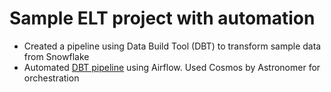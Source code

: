 # Sample ELT project with automation

- Created a pipeline using Data Build Tool (DBT) to transform sample data from Snowflake
- Automated [DBT pipeline](https://github.com/mujont/dbt-dag/tree/main/dags/dbt/data_pipe) using Airflow. Used Cosmos by Astronomer for orchestration
